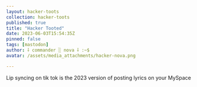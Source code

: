 ```yaml
---
layout: hacker-toots
collection: hacker-toots
published: true
title: "Hacker Tooted"
date: 2023-06-03T15:54:35Z
pinned: false
tags: [mastodon]
author: ⸸ commander ░ nova ⸸ :~$
avatar: /assets/media_attachments/hacker-nova.png

---
```


<p>Lip syncing on tik tok is the 2023 version of posting lyrics on your MySpace</p>


